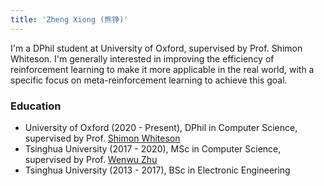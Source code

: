 ```yaml
---
title: 'Zheng Xiong (熊铮)'
---
```


I'm a DPhil student at University of Oxford, supervised by Prof. Shimon Whiteson. 
I'm generally interested in improving the efficiency of reinforcement learning to make it more applicable in the real world, with a specific focus on meta-reinforcement learning to achieve this goal. 

### Education
- University of Oxford (2020 - Present), DPhil in Computer Science, supervised by Prof. [Shimon Whiteson](http://whirl.cs.ox.ac.uk/)
- Tsinghua University (2017 - 2020), MSc in Computer Science, supervised by Prof. [Wenwu Zhu](http://mn.cs.tsinghua.edu.cn/p/WenwuZhu.html)
- Tsinghua University (2013 - 2017), BSc in Electronic Engineering

